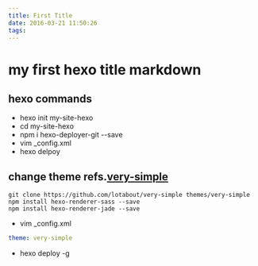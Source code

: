 ```yaml
---
title: First Title
date: 2016-03-21 11:50:26
tags:
---
```

# my first hexo title markdown

## hexo commands

- hexo init my-site-hexo
- cd my-site-hexo
- npm i hexo-deployer-git --save
- vim _config.xml
- hexo delpoy

## change theme refs.[very-simple](https://github.com/lotabout/very-simple)

```
git clone https://github.com/lotabout/very-simple themes/very-simple
npm install hexo-renderer-sass --save
npm install hexo-renderer-jade --save
```

- vim _config.xml

```_config.yml
theme: very-simple
```

- hexo deploy -g

